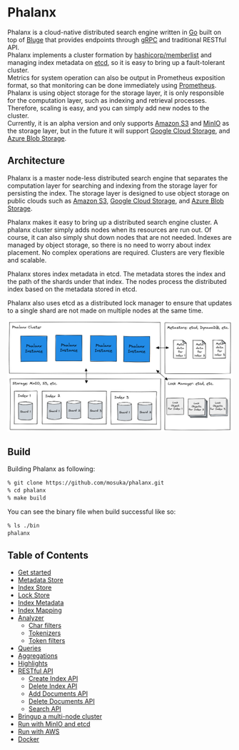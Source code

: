 # Phalanx

Phalanx is a cloud-native distributed search engine written in [Go](https://golang.org) built on top of [Bluge](https://github.com/blugelabs/bluge) that provides endpoints through [gRPC](https://grpc.io/) and traditional RESTful API.  
Phalanx implements a cluster formation by [hashicorp/memberlist](https://github.com/hashicorp/memberlist) and managing index metadata on [etcd](https://etcd.io/), so it is easy to bring up a fault-tolerant cluster.  
Metrics for system operation can also be output in Prometheus exposition format, so that monitoring can be done immediately using [Prometheus](https://prometheus.io/).  
Phalanx is using object storage for the storage layer, it is only responsible for the computation layer, such as indexing and retrieval processes. Therefore, scaling is easy, and you can simply add new nodes to the cluster.  
Currently, it is an alpha version and only supports [Amazon S3](https://aws.amazon.com/s3/) and [MinIO](https://min.io/) as the storage layer, but in the future it will support [Google Cloud Storage](https://cloud.google.com/storage), and [Azure Blob Storage](https://azure.microsoft.com/en-us/services/storage/blobs/).  


## Architecture

Phalanx is a master node-less distributed search engine that separates the computation layer for searching and indexing from the storage layer for persisting the index.
The storage layer is designed to use object storage on public clouds such as [Amazon S3](https://aws.amazon.com/s3/), [Google Cloud Storage](https://cloud.google.com/storage), and [Azure Blob Storage](https://azure.microsoft.com/en-us/services/storage/blobs/).

Phalanx makes it easy to bring up a distributed search engine cluster. A phalanx cluster simply adds nodes when its resources are run out. Of course, it can also simply shut down nodes that are not needed. Indexes are managed by object storage, so there is no need to worry about index placement. No complex operations are required. Clusters are very flexible and scalable.

Phalanx stores index metadata in etcd. The metadata stores the index and the path of the shards under that index. The nodes process the distributed index based on the metadata stored in etcd.

Phalanx also uses etcd as a distributed lock manager to ensure that updates to a single shard are not made on multiple nodes at the same time.

![phalanx_architecture](./docs/img/architecture.png)


## Build

Building Phalanx as following:

```bash
% git clone https://github.com/mosuka/phalanx.git
% cd phalanx
% make build
```

You can see the binary file when build successful like so:

```bash
% ls ./bin
phalanx
```


## Table of Contents

* [Get started](./docs/get_started.md)
* [Metadata Store](./docs/metadata_store.md)
* [Index Store](./docs/index_store.md)
* [Lock Store](./docs/lock_store.md)
* [Index Metadata](./docs/index_metadata.md)
* [Index Mapping](./docs/index_mapping.md)
* [Analyzer](./docs/analyzer.md)
  * [Char filters](./docs/analyzer/char_filters.md)
  * [Tokenizers](./docs/analyzer/tokenizers.md)
  * [Token filters](./docs/analyzer/token_filters.md)
* [Queries](./docs/queries.md)
* [Aggregations](./docs/aggregations.md)
* [Highlights](./docs/highlights.md)
* [RESTful API](./docs/restful_api.md)
  * [Create Index API](./docs/restful_api/create_index_api.md)
  * [Delete Index API](./docs/restful_api/delete_index_api.md)
  * [Add Documents API](./docs/restful_api/add_documents_api.md)
  * [Delete Documents API](./docs/restful_api/delete_documents_api.md)
  * [Search API](./docs/restful_api/search_api.md)
* [Bringup a multi-node cluster](./docs/bringup_cluster.md)
* [Run with MinIO and etcd](./docs/run_with_minio_etcd.md)
* [Run with AWS](./docs/run_with_aws.md)
* [Docker](./docs/docker.md)
